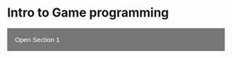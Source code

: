 # Intro to Game programming

<style>
.collapsible {
  background-color: #777;
  color: white;
  cursor: pointer;
  padding: 18px;
  width: 100%;
  border: none;
  text-align: left;
  outline: none;
  font-size: 15px;
}

.active, .collapsible:hover {
  background-color: #555;
}

.content {
  padding: 0 18px;
  max-height: 0;
  overflow: hidden;
  transition: max-height 0.2s ease-out;
  background-color: #f1f1f1;
}
</style>

<button class="collapsible">Open Section 1</button>
<div class="content">
  <iframe frameborder="0" src="https://itch.io/embed-upload/2620788?color=333333" allowfullscreen="" width="980" height="688"><a href="https://moritomo.itch.io/adventure">Play Adventure on itch.io</a></iframe>
</div>
